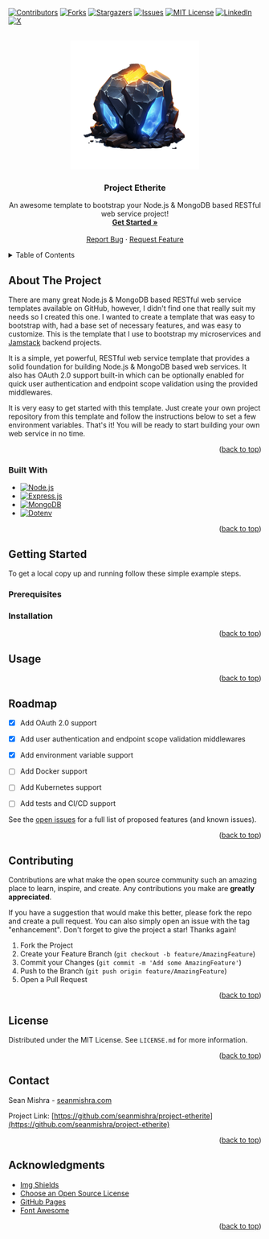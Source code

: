 <a name="readme-top"></a>

[![Contributors][contributors-shield]][contributors-url]
[![Forks][forks-shield]][forks-url]
[![Stargazers][stars-shield]][stars-url]
[![Issues][issues-shield]][issues-url]
[![MIT License][license-shield]][license-url]
[![LinkedIn][linkedin-shield]][linkedin-url]
[![X][x-shield]][x-url]



<!-- PROJECT HEADER -->
<br />
<div align="center">
  <a href="https://github.com/seanmishra/project-etherite">
    <img src="docs/images/etherite.png" alt="Logo" width="256" height="256">
  </a>

<h3 align="center">Project Etherite</h3>

  <p align="center">
    An awesome template to bootstrap your Node.js & MongoDB based RESTful web service project!
    <br />
    <a href="#getting-started"><strong>Get Started »</strong></a>
    <br />
    <br />
    <a href="https://github.com/seanmishra/project-etherite/issues">Report Bug</a>
    ·
    <a href="https://github.com/seanmishra/project-etherite/issues">Request Feature</a>
  </p>
</div>



<!-- TABLE OF CONTENTS -->
<details>
  <summary>Table of Contents</summary>
  <ol>
    <li>
      <a href="#about-the-project">About The Project</a>
      <ul>
        <li><a href="#built-with">Built With</a></li>
      </ul>
    </li>
    <li>
      <a href="#getting-started">Getting Started</a>
      <ul>
        <li><a href="#prerequisites">Prerequisites</a></li>
        <li><a href="#installation">Installation</a></li>
      </ul>
    </li>
    <li><a href="#usage">Usage</a></li>
    <li><a href="#roadmap">Roadmap</a></li>
    <li><a href="#contributing">Contributing</a></li>
    <li><a href="#license">License</a></li>
    <li><a href="#contact">Contact</a></li>
    <li><a href="#acknowledgments">Acknowledgments</a></li>
  </ol>
</details>



<!-- ABOUT THE PROJECT -->
## About The Project

There are many great Node.js & MongoDB based RESTful web service templates available on GitHub, however, I didn't find one that really suit my needs so I created this one. I wanted to create a template that was easy to bootstrap with, had a base set of necessary features, and was easy to customize. This is the template that I use to bootstrap my microservices and [Jamstack][Jamstack-url] backend projects.

It is a simple, yet powerful, RESTful web service template that provides a solid foundation for building Node.js & MongoDB based web services. It also has OAuth 2.0 support built-in which can be optionally enabled for quick user authentication and endpoint scope validation using the provided middlewares.

It is very easy to get started with this template. Just create your own project repository from this template and follow the instructions below to set a few environment variables. That's it! You will be ready to start building your own web service in no time.

<p align="right">(<a href="#readme-top">back to top</a>)</p>



### Built With

- [![Node.js][Node.js]][Node-url]
- [![Express.js][Express.js]][Express-url]
- [![MongoDB][MongoDB]][MongoDB-url]
- [![Dotenv][Dotenv]][Dotenv-url]

<p align="right">(<a href="#readme-top">back to top</a>)</p>



<!-- GETTING STARTED -->
## Getting Started

To get a local copy up and running follow these simple example steps.

### Prerequisites

<!-- This is an example of how to list things you need to use the software and how to install them.
* npm
  ```sh
  npm install npm@latest -g
  ``` -->

### Installation

<!-- 1. Get a free API Key at [https://example.com](https://example.com)
2. Clone the repo
   ```sh
   git clone https://github.com/seanmishra/project-etherite.git
   ```
3. Install NPM packages
   ```sh
   npm install
   ```
4. Enter your API in `config.js`
   ```js
   const API_KEY = 'ENTER YOUR API';
   ``` -->

<p align="right">(<a href="#readme-top">back to top</a>)</p>



<!-- USAGE EXAMPLES -->
## Usage

<!-- Use this space to show useful examples of how a project can be used. Additional screenshots, code examples and demos work well in this space. You may also link to more resources.

_For more examples, please refer to the [Documentation](https://example.com)_ -->

<p align="right">(<a href="#readme-top">back to top</a>)</p>



<!-- ROADMAP -->
## Roadmap

- [x] Add OAuth 2.0 support
- [x] Add user authentication and endpoint scope validation middlewares
- [x] Add environment variable support
- [ ] Add Docker support
- [ ] Add Kubernetes support
- [ ] Add tests and CI/CD support


See the [open issues](https://github.com/seanmishra/project-etherite/issues) for a full list of proposed features (and known issues).

<p align="right">(<a href="#readme-top">back to top</a>)</p>



<!-- CONTRIBUTING -->
## Contributing

Contributions are what make the open source community such an amazing place to learn, inspire, and create. Any contributions you make are **greatly appreciated**.

If you have a suggestion that would make this better, please fork the repo and create a pull request. You can also simply open an issue with the tag "enhancement".
Don't forget to give the project a star! Thanks again!

1. Fork the Project
2. Create your Feature Branch (`git checkout -b feature/AmazingFeature`)
3. Commit your Changes (`git commit -m 'Add some AmazingFeature'`)
4. Push to the Branch (`git push origin feature/AmazingFeature`)
5. Open a Pull Request

<p align="right">(<a href="#readme-top">back to top</a>)</p>



<!-- LICENSE -->
## License

Distributed under the MIT License. See `LICENSE.md` for more information.

<p align="right">(<a href="#readme-top">back to top</a>)</p>



<!-- CONTACT -->
## Contact

Sean Mishra - [seanmishra.com](https://seanmishra.com)

Project Link: [https://github.com/seanmishra/project-etherite](https://github.com/seanmishra/project-etherite)

<p align="right">(<a href="#readme-top">back to top</a>)</p>



<!-- ACKNOWLEDGMENTS -->
## Acknowledgments

- [Img Shields](https://shields.io)
- [Choose an Open Source License](https://choosealicense.com)
- [GitHub Pages](https://pages.github.com)
- [Font Awesome](https://fontawesome.com)


<p align="right">(<a href="#readme-top">back to top</a>)</p>



<!-- MARKDOWN LINKS & IMAGES -->
<!-- https://www.markdownguide.org/basic-syntax/#reference-style-links -->
[contributors-shield]: https://img.shields.io/github/contributors/seanmishra/project-etherite.svg?style=for-the-badge
[contributors-url]: https://github.com/seanmishra/project-etherite/graphs/contributors
[forks-shield]: https://img.shields.io/github/forks/seanmishra/project-etherite.svg?style=for-the-badge
[forks-url]: https://github.com/seanmishra/project-etherite/network/members
[stars-shield]: https://img.shields.io/github/stars/seanmishra/project-etherite.svg?style=for-the-badge
[stars-url]: https://github.com/seanmishra/project-etherite/stargazers
[issues-shield]: https://img.shields.io/github/issues/seanmishra/project-etherite.svg?style=for-the-badge
[issues-url]: https://github.com/seanmishra/project-etherite/issues
[license-shield]: https://img.shields.io/github/license/seanmishra/project-etherite.svg?style=for-the-badge
[license-url]: https://github.com/seanmishra/project-etherite/blob/master/LICENSE.md
[linkedin-shield]: https://img.shields.io/badge/-seanmishra-black.svg?style=for-the-badge&logo=linkedin&color=555
[linkedin-url]: https://linkedin.com/in/seanmishra
[x-shield]: https://img.shields.io/badge/-seansapiens-black.svg?style=for-the-badge&logo=x&color=555
[x-url]: https://x.com/seansapiens
[Jamstack-url]: https://jamstack.org/
[Node.js]: https://img.shields.io/badge/Node.js-43853D?style=for-the-badge&logo=nodedotjs&logoColor=white
[Node-url]: https://nodejs.org/
[Express.js]: https://img.shields.io/badge/Express.js-white?style=for-the-badge&logo=express&logoColor=black
[Express-url]: https://expressjs.com/
[MongoDB]: https://img.shields.io/badge/MongoDB-4EA94B?style=for-the-badge&logo=mongodb&logoColor=white
[MongoDB-url]: https://www.mongodb.com/
[Dotenv]: https://img.shields.io/badge/Dotenv-gold?style=for-the-badge&logo=dotenv&logoColor=black
[Dotenv-url]: https://www.npmjs.com/package/dotenv
